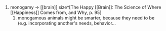 1. monogamy → [[brain]] size^[The Happy [[Brain]]: The Science of Where [[Happiness]] Comes from, and Why, p. 95]
	1. monogamous animals might be smarter, because they need to be (e.g. incorporating another's needs, behavior...
